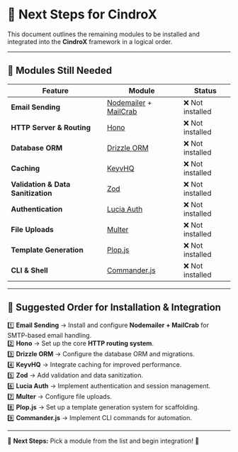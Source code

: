 # 🚀 Next Steps for CindroX

This document outlines the remaining modules to be installed and integrated into the **CindroX** framework in a logical order.

---

## **📌 Modules Still Needed**

| Feature | Module | Status |
|---------|--------|--------|
| **Email Sending** | [Nodemailer](https://nodemailer.com/) + [MailCrab](https://github.com/tomMoulard/mailcrab) | ❌ Not installed |
| **HTTP Server & Routing** | [Hono](https://hono.dev/) | ❌ Not installed |
| **Database ORM** | [Drizzle ORM](https://orm.drizzle.team/) | ❌ Not installed |
| **Caching** | [KeyvHQ](https://www.npmjs.com/package/keyv) | ❌ Not installed |
| **Validation & Data Sanitization** | [Zod](https://zod.dev/) | ❌ Not installed |
| **Authentication** | [Lucia Auth](https://lucia-auth.com/) | ❌ Not installed |
| **File Uploads** | [Multer](https://www.npmjs.com/package/multer) | ❌ Not installed |
| **Template Generation** | [Plop.js](https://plopjs.com/) | ❌ Not installed |
| **CLI & Shell** | [Commander.js](https://www.npmjs.com/package/commander) | ❌ Not installed |

---

## **🚀 Suggested Order for Installation & Integration**

1️⃣ **Email Sending** → Install and configure **Nodemailer + MailCrab** for SMTP-based email handling.  
2️⃣ **Hono** → Set up the core **HTTP routing system**.  
3️⃣ **Drizzle ORM** → Configure the database ORM and migrations.  
4️⃣ **KeyvHQ** → Integrate caching for improved performance.  
5️⃣ **Zod** → Add validation and data sanitization.  
6️⃣ **Lucia Auth** → Implement authentication and session management.  
7️⃣ **Multer** → Configure file uploads.  
8️⃣ **Plop.js** → Set up a template generation system for scaffolding.  
9️⃣ **Commander.js** → Implement CLI commands for automation.

---

📌 **Next Steps:** Pick a module from the list and begin integration! 🚀
